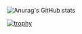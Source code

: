 ![Anurag's GitHub stats](https://github-readme-stats.vercel.app/api?username=Emonora&show_icons=true&theme=radical&count_private=true)


[![trophy](https://github-profile-trophy.vercel.app/?username=Emonora&theme=onedark)](https://github.com/ryo-ma/github-profile-trophy)
